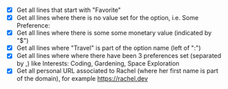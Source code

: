 - [x] Get all lines that start with "Favorite"
- [x] Get all lines where there is no value set for the option, i.e. Some Preference:
- [x] Get all lines where there is some some monetary value (indicated by "$")
- [x] Get all lines where "Travel" is part of the option name (left of ":")
- [x] Get all lines where where there have been 3 preferences set (separated by ,) like Interests: Coding, Gardening, Space Exploration
- [x] Get all personal URL associated to Rachel (where her first name is part of the domain), for example https://rachel.dev